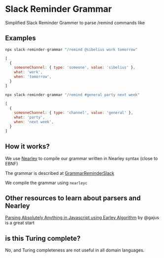 # Slack Reminder Grammar

Simplified Slack Reminder Grammer to parse /remind commands like

## Examples

```jsx
npx slack-reminder-grammar "/remind @sibelius work tomorrow"

[
  {
    someoneChannel: { type: 'someone', value: 'sibelius' },
    what: 'work',
    when: 'tomorrow',
  }
]
```

```jsx
npx slack-reminder-grammar "/remind #general party next week"

[
  {
    someoneChannel: { type: 'channel', value: 'general' },
    what: 'party',
    when: 'next week',
  }
]
```

## How it works?
We use [Nearley](https://github.com/kach/nearley) to compile our grammar written in Nearley syntax (close to EBNF)

The grammar is described at [GrammarReminderSlack](./src/GrammarReminderSlack.ne)

We compile the grammar using `nearleyc`

## Other resources to learn about parsers and Nearley

[Parsing Absolutely Anything in Javascript using Earley Algorithm](https://medium.com/@gajus/parsing-absolutely-anything-in-javascript-using-earley-algorithm-886edcc31e5e) by @gajus is a great start

## is this Turing complete?
No, and Turing completeness are not useful in all domain languages.
